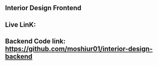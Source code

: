 ## Interior Design Frontend

## Live LinK:

## Backend Code link: https://github.com/moshiur01/interior-design-backend
